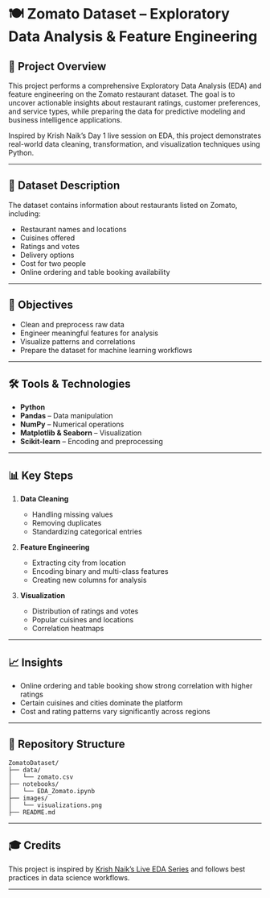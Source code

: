 
# 🍽️ Zomato Dataset – Exploratory Data Analysis & Feature Engineering

## 📌 Project Overview  
This project performs a comprehensive Exploratory Data Analysis (EDA) and feature engineering on the Zomato restaurant dataset. The goal is to uncover actionable insights about restaurant ratings, customer preferences, and service types, while preparing the data for predictive modeling and business intelligence applications.

Inspired by Krish Naik’s Day 1 live session on EDA, this project demonstrates real-world data cleaning, transformation, and visualization techniques using Python.

---

## 📂 Dataset Description  
The dataset contains information about restaurants listed on Zomato, including:
- Restaurant names and locations
- Cuisines offered
- Ratings and votes
- Delivery options
- Cost for two people
- Online ordering and table booking availability

---

## 🧠 Objectives  
- Clean and preprocess raw data  
- Engineer meaningful features for analysis  
- Visualize patterns and correlations  
- Prepare the dataset for machine learning workflows

---

## 🛠️ Tools & Technologies  
- **Python**  
- **Pandas** – Data manipulation  
- **NumPy** – Numerical operations  
- **Matplotlib & Seaborn** – Visualization  
- **Scikit-learn** – Encoding and preprocessing

---

## 📊 Key Steps  
1. **Data Cleaning**  
   - Handling missing values  
   - Removing duplicates  
   - Standardizing categorical entries

2. **Feature Engineering**  
   - Extracting city from location  
   - Encoding binary and multi-class features  
   - Creating new columns for analysis

3. **Visualization**  
   - Distribution of ratings and votes  
   - Popular cuisines and locations  
   - Correlation heatmaps

---

## 📈 Insights  
- Online ordering and table booking show strong correlation with higher ratings  
- Certain cuisines and cities dominate the platform  
- Cost and rating patterns vary significantly across regions

---

## 📁 Repository Structure  
```
ZomatoDataset/
├── data/
│   └── zomato.csv
├── notebooks/
│   └── EDA_Zomato.ipynb
├── images/
│   └── visualizations.png
├── README.md
```

---

## 🎓 Credits  
This project is inspired by [Krish Naik’s Live EDA Series](https://www.youtube.com/watch?v=F-X82zhIfBo) and follows best practices in data science workflows.

---

